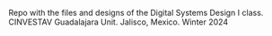 Repo with the files and designs of the Digital Systems Design I class. 
CINVESTAV Guadalajara Unit. Jalisco, Mexico.
Winter 2024
